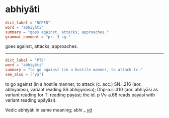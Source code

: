 # abhiyāti

``` toml
dict_label = "NCPED"
word = "abhiyāti"
summary = "goes against, attacks; approaches."
grammar_comment = "pr. 3 sg."
```

goes against, attacks; approaches.

--------------------

``` toml
dict_label = "PTS"
word = "abhiyāti"
summary = "to go against (in a hostile manner, to attack (c."
see_also = ["yā"]
```

to go against (in a hostile manner, to attack (c. acc.) SN.i.216 (aor. abhiyaṃsu, variant reading SS abhijiyiṃsu); Dhp\-a.iii.310 (aor. abhiyāsi as variant reading for T. reading pāyāsi; the id. p Vv\-a.68 reads pāyāsi with variant reading upāyāsi).

Vedic abhiyāti in same meaning; abhi \_ *[yā](yā.md)*

